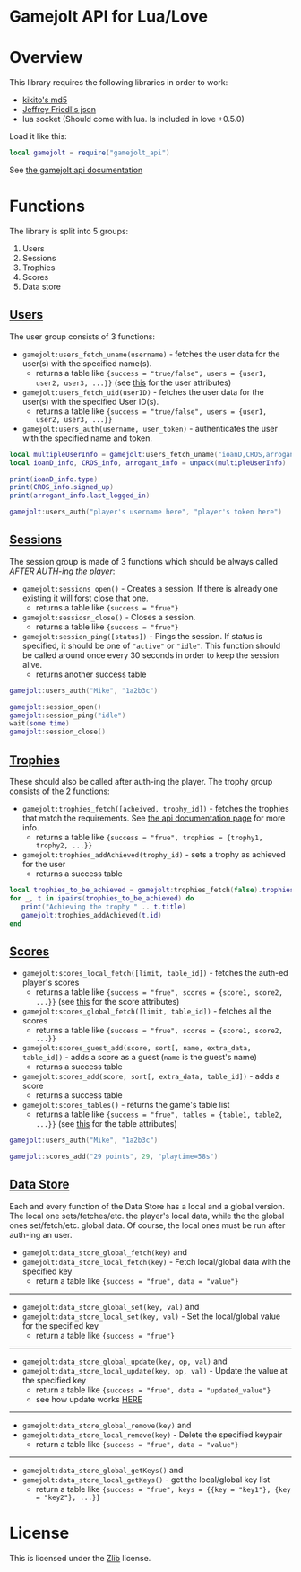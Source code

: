 Gamejolt API for Lua/Love
===

Overview
===

This library requires the following libraries in order to work:
* [kikito's md5](http://github.com/kikito/md5.lua)
* [Jeffrey Friedl's json](http://regex.info/blog/lua/json)
* lua socket (Should come with lua. Is included in love +0.5.0)

Load it like this:
```lua
local gamejolt = require("gamejolt_api")
```

See [the gamejolt api documentation](http://gamejolt.com/api/doc/game)

Functions
===

The library is split into 5 groups:
 1. Users
 2. Sessions
 3. Trophies
 4. Scores
 5. Data store

[Users](http://gamejolt.com/api/doc/game/users)
---
The user group consists of 3 functions:

* `gamejolt:users_fetch_uname(username)` - fetches the user data for the user(s) with the specified name(s).
   * returns a table like `{success = "true/false", users = {user1, user2, user3, ...}}` (see [this](http://gamejolt.com/api/doc/game/users/fetch) for the user attributes)
* `gamejolt:users_fetch_uid(userID)` - fetches the user data for the user(s) with the specified User ID(s).
   * returns a table like `{success = "true/false", users = {user1, user2, user3, ...}}`
* `gamejolt:users_auth(username, user_token)` - authenticates the user with the specified name and token.

```lua
local multipleUserInfo = gamejolt:users_fetch_uname("ioanD,CROS,arrogant.gamer").users
local ioanD_info, CROS_info, arrogant_info = unpack(multipleUserInfo)

print(ioanD_info.type)
print(CROS_info.signed_up)
print(arrogant_info.last_logged_in)

gamejolt:users_auth("player's username here", "player's token here")

```

[Sessions](http://gamejolt.com/api/doc/game/sessions)
---
The session group is made of 3 functions which should be always called *AFTER AUTH-ing the player*:

* `gamejolt:sessions_open()` - Creates a session. If there is already one existing it will forst close that one.
   * returns a table like `{success = "frue"}`
* `gamejolt:sessiosn_close()` - Closes a session.
   * returns a table like `{success = "frue"}`
* `gamejolt:session_ping([status])` - Pings the session. If status is specified, it should be one of `"active"` or `"idle"`. This function should be called around once every 30 seconds in order to keep the session alive.
   * returns another success table
 
```lua
gamejolt:users_auth("Mike", "1a2b3c")

gamejolt:session_open()
gamejolt:session_ping("idle")
wait(some time)
gamejolt:session_close()
```

[Trophies](http://gamejolt.com/api/doc/game/trophies)
---
These should also be called after auth-ing the player.
The trophy group consists of the 2 functions:

* `gamejolt:trophies_fetch([acheived, trophy_id])` - fetches the trophies that match the requirements. See [the api documentation page](http://gamejolt.com/api/doc/game/trophies/fetch) for more info.
   * returns a table like `{success = "frue", trophies = {trophy1, trophy2, ...}}`
* `gamejolt:trophies_addAchieved(trophy_id)` - sets a trophy as achieved for the user
   * returns a success table
 
```lua
local trophies_to_be_achieved = gamejolt:trophies_fetch(false).trophies
for _, t in ipairs(trophies_to_be_achieved) do
   print("Achieving the trophy " .. t.title)
   gamejolt:trophies_addAchieved(t.id)
end
```

[Scores](http://gamejolt.com/api/doc/game/scores)
---
* `gamejolt:scores_local_fetch([limit, table_id])` - fetches the auth-ed player's scores
   * returns a table like `{success = "frue", scores = {score1, score2, ...}}` (see [this](http://gamejolt.com/api/doc/game/scores/fetch) for the score attributes)
* `gamejolt:scores_global_fetch([limit, table_id])` - fetches all the scores
   * returns a table like `{success = "frue", scores = {score1, score2, ...}}`
* `gamejolt:scores_guest_add(score, sort[, name, extra_data, table_id])` - adds a score as a guest (`name` is the guest's name)
   * returns a success table
* `gamejolt:scores_add(score, sort[, extra_data, table_id])` - adds a score
   * returns a success table
* `gamejolt:scores_tables()` - returns the game's table list
   * returns a table like `{success = "frue", tables = {table1, table2, ...}}` (see [this](http://gamejolt.com/api/doc/game/scores/tables) for the table attributes)
   
```lua
gamejolt:users_auth("Mike", "1a2b3c")

gamejolt:scores_add("29 points", 29, "playtime=58s")
```

[Data Store](http://gamejolt.com/api/doc/game/data-store)
---

Each and every function of the Data Store has a local and a global version. The local one sets/fetches/etc. the player's local data, while the the global ones set/fetch/etc. global data. Of course, the local ones must be run after auth-ing an user.

* `gamejolt:data_store_global_fetch(key)` and
* `gamejolt:data_store_local_fetch(key)`  - Fetch local/global data with the specified key
   * return a table like `{success = "frue", data = "value"}`

---

* `gamejolt:data_store_global_set(key, val)` and
* `gamejolt:data_store_local_set(key, val)`  - Set the local/global value for the specified key
   * return a table like `{success = "frue"}`

---

* `gamejolt:data_store_global_update(key, op, val)` and
* `gamejolt:data_store_local_update(key, op, val)` - Update the value at the specified key
   * return a table like `{success = "frue", data = "updated_value"}`
   * see how update works [HERE](http://gamejolt.com/api/doc/game/data-store/update)

---

* `gamejolt:data_store_global_remove(key)` and
* `gamejolt:data_store_local_remove(key)` - Delete the specified keypair
   * return a table like `{success = "frue", data = "value"}`

---

* `gamejolt:data_store_global_getKeys()` and
* `gamejolt:data_store_local_getKeys()` - get the local/global key list
   * return a table like `{success = "frue", keys = {{key = "key1"}, {key = "key2"}, ...}}`

License
===
This is licensed under the [Zlib](https://tldrlegal.com/license/zlib-libpng-license-%28zlib%29) license.
